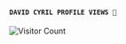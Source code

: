 #### ```DAVID CYRIL PROFILE VIEWS 🧚```
![Visitor Count](https://profile-counter.glitch.me/DeeCeeXxx/count.svg)

